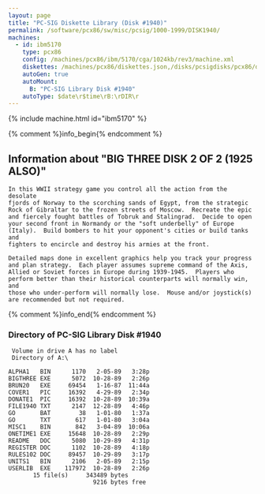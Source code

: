 ```yaml
---
layout: page
title: "PC-SIG Diskette Library (Disk #1940)"
permalink: /software/pcx86/sw/misc/pcsig/1000-1999/DISK1940/
machines:
  - id: ibm5170
    type: pcx86
    config: /machines/pcx86/ibm/5170/cga/1024kb/rev3/machine.xml
    diskettes: /machines/pcx86/diskettes.json,/disks/pcsigdisks/pcx86/diskettes.json
    autoGen: true
    autoMount:
      B: "PC-SIG Library Disk #1940"
    autoType: $date\r$time\rB:\rDIR\r
---
```


{% include machine.html id="ibm5170" %}

{% comment %}info_begin{% endcomment %}

## Information about "BIG THREE  DISK 2 OF 2 (1925 ALSO)"

    In this WWII strategy game you control all the action from the desolate
    fjords of Norway to the scorching sands of Egypt, from the strategic
    Rock of Gibraltar to the frozen streets of Moscow.  Recreate the epic
    and fiercely fought battles of Tobruk and Stalingrad.  Decide to open
    your second front in Normandy or the "soft underbelly" of Europe
    (Italy).  Build bombers to hit your opponent's cities or build tanks and
    fighters to encircle and destroy his armies at the front.
    
    Detailed maps done in excellent graphics help you track your progress
    and plan strategy.  Each player assumes supreme command of the Axis,
    Allied or Soviet forces in Europe during 1939-1945.  Players who
    perform better than their historical counterparts will normally win, and
    those who under-perform will normally lose.  Mouse and/or joystick(s)
    are recommended but not required.
{% comment %}info_end{% endcomment %}


### Directory of PC-SIG Library Disk #1940

     Volume in drive A has no label
     Directory of A:\

    ALPHA1   BIN      1170   2-05-89   3:28p
    BIGTHREE EXE      5072  10-28-89   2:26p
    BRUN20   EXE     69454   1-16-87  11:44a
    COVER1   PIC     16392   4-29-89   2:34p
    DONATE1  PIC     16392  10-28-89  10:39a
    FILE1940 TXT      2147  12-28-89   4:46p
    GO       BAT        38   1-01-80   1:37a
    GO       TXT       617   1-01-80   3:04a
    MISC1    BIN       842   3-04-89  10:06a
    ONETIME1 EXE     15648  10-28-89   2:29p
    README   DOC      5080  10-29-89   4:31p
    REGISTER DOC      1102  10-28-89   4:18p
    RULES102 DOC     89457  10-29-89   3:17p
    UNITS1   BIN      2106   2-05-89   2:15p
    USERLIB  EXE    117972  10-28-89   2:26p
           15 file(s)     343489 bytes
                            9216 bytes free
